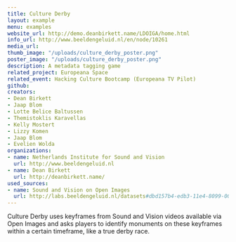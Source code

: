 ```yaml
---
title: Culture Derby
layout: example
menu: examples
website_url: http://demo.deanbirkett.name/LDOIGA/home.html
info_url: http://www.beeldengeluid.nl/en/node/10261
media_url: 
thumb_image: "/uploads/culture_derby_poster.png"
poster_image: "/uploads/culture_derby_poster.png"
description: A metadata tagging game
related_project: Europeana Space
related_event: Hacking Culture Bootcamp (Europeana TV Pilot)
github: 
creators:
- Dean Birkett
- Jaap Blom
- Lotte Belice Baltussen
- Themistoklis Karavellas
- Kelly Mostert
- Lizzy Komen
- Jaap Blom
- Evelien Wolda
organizations:
- name: Netherlands Institute for Sound and Vision
  url: http://www.beeldengeluid.nl
- name: Dean Birkett
  url: http://deanbirkett.name/
used_sources:
- name: Sound and Vision on Open Images
  url: http://labs.beeldengeluid.nl/datasets#dbd157b4-edb3-11e4-8099-005056a71e3a
---
```


Culture Derby uses keyframes from Sound and Vision videos available via Open Images and asks players to identify monuments on these keyframes within a certain timeframe, like a true derby race.
